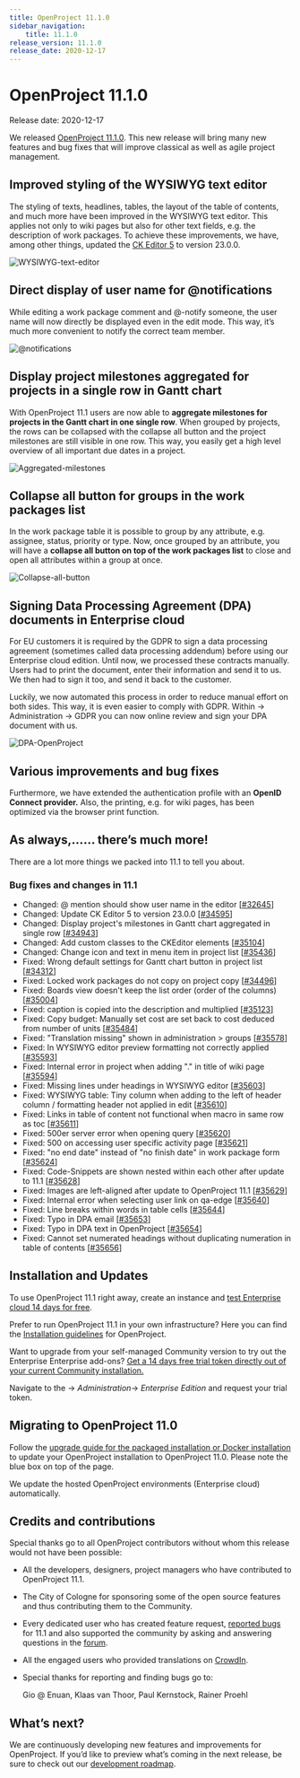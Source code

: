 ```yaml
---
title: OpenProject 11.1.0
sidebar_navigation:
    title: 11.1.0
release_version: 11.1.0
release_date: 2020-12-17
---
```



# OpenProject 11.1.0

Release date: 2020-12-17

We released [OpenProject 11.1.0](https://community.openproject.org/versions/1424).
This new release will bring many new features and bug fixes that will improve classical as well as agile project management. 

## Improved styling of the WYSIWYG text editor

The styling of texts, headlines, tables, the layout of the table of  contents, and much more have been improved in the WYSIWYG text editor.  This applies not only to wiki pages but also for other text fields, e.g. the description of work packages. To achieve these improvements, we  have, among other things, updated the [CK Editor 5](https://ckeditor.com/ckeditor-5/) to version 23.0.0.

![WYSIWYG-text-editor](WYSIWYG-text-editor.png)

## Direct display of user name for @notifications

While editing a work package comment and @-notify someone, the user  name will now directly be displayed even in the edit mode. This way,  it’s much more convenient to notify the correct team member.

![@notifications](@notifications.png)

## Display project milestones aggregated for projects in a single row in Gantt chart

With OpenProject 11.1 users are now able to **aggregate milestones for projects in the Gantt chart in one single row**. When grouped by projects, the rows can be collapsed with the collapse  all button and the project milestones are still visible in one row. This way, you easily get a high level overview of all important due dates in a project.

![Aggregated-milestones](Aggregated-milestones.png)

## Collapse all button for groups in the work packages list

In the work package table it is possible to group by any attribute,  e.g. assignee, status, priority or type. Now, once grouped by an  attribute, you will have a **collapse all button on top of the work packages list** to close and open all attributes within a group at once.

![Collapse-all-button](Collapse-all-button.png)

## Signing Data Processing Agreement (DPA) documents in Enterprise cloud

For EU customers it is required by the GDPR to sign a data processing agreement (sometimes called data processing addendum) before using our Enterprise cloud edition. Until now, we processed these contracts manually. Users had to print the document, enter their information and send it to us. We then had to sign it too, and send it back to the customer.

Luckily, we now automated this process in order to reduce manual effort on both sides. This way, it is even easier to comply with GDPR. Within -> Administration -> GDPR you can now online review and sign your DPA document with us.

![DPA-OpenProject](DPA-OpenProject.png)



## Various improvements and bug fixes

Furthermore, we have extended the authentication profile with an **OpenID Connect provider.** Also, the printing, e.g. for wiki pages, has been optimized via the browser print function.

## As always,…… there’s much more!

There are a lot more things we packed into 11.1 to tell you about.

### Bug fixes and changes in 11.1

- Changed: @ mention should show user name in the editor \[[#32645](https://community.openproject.org/wp/32645)\]
- Changed: Update CK Editor 5 to version 23.0.0 \[[#34595](https://community.openproject.org/wp/34595)\]
- Changed: Display project's milestones in Gantt chart aggregated in single row \[[#34943](https://community.openproject.org/wp/34943)\]
- Changed: Add custom classes to the CKEditor elements \[[#35104](https://community.openproject.org/wp/35104)\]
- Changed: Change icon and text in menu item in project list \[[#35436](https://community.openproject.org/wp/35436)\]
- Fixed: Wrong default settings for Gantt chart button in project list \[[#34312](https://community.openproject.org/wp/34312)\]
- Fixed: Locked work packages do not copy on project copy \[[#34496](https://community.openproject.org/wp/34496)\]
- Fixed: Boards view doesn't keep the list order (order of the columns) \[[#35004](https://community.openproject.org/wp/35004)\]
- Fixed: caption is copied into the description and multiplied \[[#35123](https://community.openproject.org/wp/35123)\]
- Fixed: Copy budget: Manually set cost are set back to cost deduced from number of units \[[#35484](https://community.openproject.org/wp/35484)\]
- Fixed: "Translation missing" shown in administration > groups \[[#35578](https://community.openproject.org/wp/35578)\]
- Fixed: In WYSIWYG editor preview formatting not correctly applied \[[#35593](https://community.openproject.org/wp/35593)\]
- Fixed: Internal error in project when adding "." in title of wiki page \[[#35594](https://community.openproject.org/wp/35594)\]
- Fixed: Missing lines under headings in WYSIWYG editor \[[#35603](https://community.openproject.org/wp/35603)\]
- Fixed: WYSIWYG table: Tiny column when adding to the left of header column / formatting header not applied in edit \[[#35610](https://community.openproject.org/wp/35610)\]
- Fixed: Links in table of content not functional when macro in same row as toc \[[#35611](https://community.openproject.org/wp/35611)\]
- Fixed: 500er server error when opening query \[[#35620](https://community.openproject.org/wp/35620)\]
- Fixed: 500 on accessing user specific activity page \[[#35621](https://community.openproject.org/wp/35621)\]
- Fixed: "no end date" instead of "no finish date" in work package form \[[#35624](https://community.openproject.org/wp/35624)\]
- Fixed: Code-Snippets are shown nested within each other after update to 11.1 \[[#35628](https://community.openproject.org/wp/35628)\]
- Fixed: Images are left-aligned after update to OpenProject 11.1 \[[#35629](https://community.openproject.org/wp/35629)\]
- Fixed: Internal error when selecting user link on qa-edge \[[#35640](https://community.openproject.org/wp/35640)\]
- Fixed: Line breaks within words in table cells \[[#35644](https://community.openproject.org/wp/35644)\]
- Fixed: Typo in DPA email \[[#35653](https://community.openproject.org/wp/35653)\]
- Fixed: Typo in DPA text in OpenProject \[[#35654](https://community.openproject.org/wp/35654)\]
- Fixed: Cannot set numerated headings without duplicating numeration in table of contents \[[#35656](https://community.openproject.org/wp/35656)\]

## Installation and Updates

To use OpenProject 11.1 right away, create an instance and [test Enterprise cloud 14 days for free](https://start.openproject.com/).

Prefer to run OpenProject 11.1 in your own infrastructure?
Here you can find the [Installation guidelines](../../../installation-and-operations) for OpenProject.

Want to upgrade from your self-managed Community version to try out the Enterprise Enterprise add-ons? [Get a 14 days free trial token directly out of your current Community installation.](https://www.openproject.org/blog/enterprise-edition-upgrade-test-free/)

Navigate to the -> *Administration*-> *Enterprise Edition* and request your trial token.

## Migrating to OpenProject 11.0

Follow the [upgrade guide for the packaged installation or Docker installation](../../../installation-and-operations/operation/upgrading/) to update your OpenProject installation to OpenProject 11.0. Please note the blue box on top of the page.

We update the hosted OpenProject environments (Enterprise cloud) automatically.

## Credits and contributions

Special thanks go to all OpenProject contributors without whom this release would not have been possible:

- All the developers, designers, project managers who have contributed to OpenProject 11.1.

- The City of Cologne for sponsoring some of the open source features and thus contributing them to the Community.

- Every dedicated user who has created feature request, [reported bugs](../../../development/report-a-bug/) for 11.1 and also supported the community by asking and answering questions in the [forum](https://community.openproject.org/projects/openproject/boards).

- All the engaged users who provided translations on [CrowdIn](https://crowdin.com/projects/opf).

- Special thanks for reporting and finding bugs go to:

  Gio @ Enuan, Klaas van Thoor, Paul Kernstock, Rainer Proehl

## What’s next?

We are continuously developing new features and improvements for  OpenProject. If you’d like to preview what’s coming in the next release, be sure to check out our [development roadmap](https://community.openproject.org/projects/openproject/work_packages?query_id=918).
